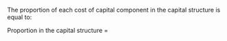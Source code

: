 The proportion of each cost of capital component in the capital structure is equal to:

Proportion in the capital structure =

